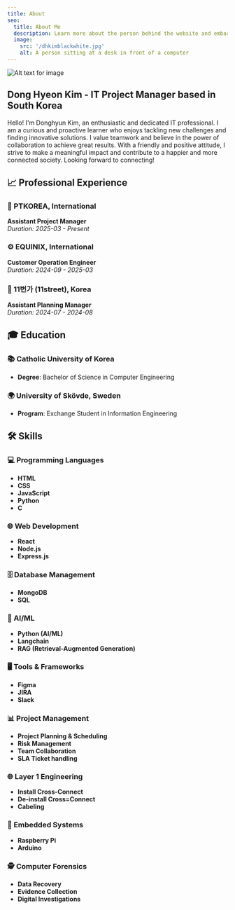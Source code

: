 ```yaml
---
title: About
seo:
  title: About Me
  description: Learn more about the person behind the website and embark on a journey of inspiration and shared experiences.
  image:
    src: '/dhkimblackwhite.jpg'
    alt: A person sitting at a desk in front of a computer
---
```


![Alt text for image](/dhkimblackwhite.jpg)

## Dong Hyeon Kim - IT Project Manager based in South Korea


Hello! I'm Donghyun Kim, an enthusiastic and dedicated IT professional. I am a curious and proactive learner who enjoys tackling new challenges and finding innovative solutions. I value teamwork and believe in the power of collaboration to achieve great results. With a friendly and positive attitude, I strive to make a meaningful impact and contribute to a happier and more connected society. Looking forward to connecting!

## 📈 Professional Experience

### 🚀 PTKOREA, International
**Assistant Project Manager**  
*Duration: 2025-03 - Present*

### ⚙️ EQUINIX, International
**Customer Operation Engineer**  
*Duration: 2024-09 - 2025-03*

### 🛒 11번가 (11street), Korea
**Assistant Planning Manager**  
*Duration: 2024-07 - 2024-08*

## 🎓 Education

### 📚 Catholic University of Korea
- **Degree**: Bachelor of Science in Computer Engineering

### 🌍 University of Skövde, Sweden
- **Program**: Exchange Student in Information Engineering

## 🛠️ Skills

### 💻 Programming Languages
- **HTML**
- **CSS**
- **JavaScript**
- **Python**
- **C**

### 🌐 Web Development
- **React**
- **Node.js**
- **Express.js**

### 🗄️ Database Management
- **MongoDB**
- **SQL**

### 🧠 AI/ML
- **Python (AI/ML)**
- **Langchain**
- **RAG (Retrieval-Augmented Generation)**

### 🖥️ Tools & Frameworks
- **Figma**
- **JIRA**
- **Slack**

### 📊 Project Management
- **Project Planning & Scheduling**
- **Risk Management**
- **Team Collaboration**
- **SLA Ticket handling**

### 🌐 Layer 1 Engineering
- **Install Cross-Connect**
- **De-install Cross=Connect**
- **Cabeling**

### 🔧 Embedded Systems
- **Raspberry Pi**
- **Arduino**

### 🕵️ Computer Forensics
- **Data Recovery**
- **Evidence Collection**
- **Digital Investigations**